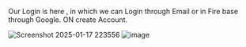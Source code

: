 Our Login is here , in which we can Login through Email or in Fire base through Google.
                                                                                                                      ON create Account.
                                                                                                                      
![Screenshot 2025-01-17 223556](https://github.com/user-attachments/assets/0815494a-8558-4b35-aca5-f9fa4fef5197)    ![image](https://github.com/user-attachments/assets/0278d71a-25ea-4405-883d-e8b53a049b81)




